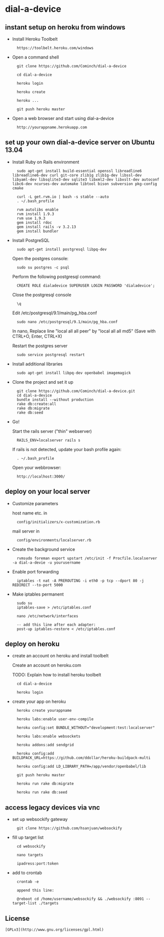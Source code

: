 dial-a-device
=============

## instant setup on heroku from windows

* Install Heroku Toolbelt

		https://toolbelt.heroku.com/windows
		
* Open a command shell
		
		git clone https://github.com/Cominch/dial-a-device
		
		cd dial-a-device
		
		heroku login

		heroku create
		
		heroku ...
		
		git push heroku master
		
* Open a web browser and start using dial-a-device

		http://yourappname.herokuapp.com



## set up your own dial-a-device server on Ubuntu 13.04


* Install Ruby on Rails environment

		sudo apt-get install build-essential openssl libreadline6 libreadline6-dev curl git-core zlib1g zlib1g-dev libssl-dev libyaml-dev libsqlite3-dev sqlite3 libxml2-dev libxslt-dev autoconf libc6-dev ncurses-dev automake libtool bison subversion pkg-config cmake

		curl -L get.rvm.io | bash -s stable --auto
		. ~/.bash_profile

		rvm autolibs enable
		rvm install 1.9.3
		rvm use 1.9.3
		gem install rdoc
		gem install rails -v 3.2.13
		gem install bundler

* Install PostgreSQL

		sudo apt-get install postgresql libpq-dev

	Open the postgres console:

		sudo su postgres -c psql

	Perform the following postgresql command:
		
		CREATE ROLE dialadevice SUPERUSER LOGIN PASSWORD 'dialadevice';
		
	Close the postgresql console
	
		\q

	Edit /etc/postgresql/9.1/main/pg_hba.conf
	
		sudo nano /etc/postgresql/9.1/main/pg_hba.conf
		
		
	In nano, Replace line "local 	all		all		peer"
	by "local 	all		all		md5" (Save with CTRL+O, Enter, CTRL+X)

	Restart the postgres server

		sudo service postgresql restart
		
* Install additional libraries
 
		sudo apt-get install libpq-dev openbabel imagemagick

* Clone the project and set it up

        git clone https://github.com/Cominch/dial-a-device.git
        cd dial-a-device
        bundle install --without production
        rake db:create:all
        rake db:migrate
        rake db:seed

* Go!

	Start the rails server ("thin" webserver)
		
		RAILS_ENV=localserver rails s

	If rails is not detected, update your bash profile again:

		. ~/.bash_profile
		
	Open your webbrowser:
	
		http://localhost:3000/
		
## deploy on your local server

* Customize parameters
	
	host name etc. in

		config/initializers/x-customization.rb

	mail server in
		
		config/environments/localserver.rb

* Create the background service

		rvmsudo foreman export upstart /etc/init -f Procfile.localserver -a dial-a-devie -u yourusername
		
* Enable port forwarding

		iptables -t nat -A PREROUTING -i eth0 -p tcp --dport 80 -j REDIRECT --to-port 5000

* Make iptables permanent

		sudo su
		iptables-save > /etc/iptables.conf
		
		nano /etc/network/interfaces
		
		-- add this line after each adapter:
		post-up iptables-restore < /etc/iptables.conf
		
## deploy on heroku

* create an account on heroku and install toolbelt

	Create an account on heroku.com
	
	TODO: Explain how to install heroku toolbelt
	
		cd dial-a-device

		heroku login

* create your app on heroku

		heroku create yourappname

		heroku labs:enable user-env-compile

		heroku config:set BUNDLE_WITHOUT="development:test:localserver"

		heroku labs:enable websockets 

		heroku addons:add sendgrid

		heroku config:add BUILDPACK_URL=https://github.com/ddollar/heroku-buildpack-multi

		heroku config:add LD_LIBRARY_PATH=/app/vendor/openbabel/lib

		git push heroku master

		heroku run rake db:migrate

		heroku run rake db:seed

## access legacy devices via vnc

* set up websockify gateway
	
		git clone https://github.com/hsanjuan/websockify


* fill up target list

		cd websockify

		nano targets

		ipadress:port:token

* add to crontab
	
		crontab -e

		append this line:
	
		@reboot cd /home/username/websockify && ./websockify :8091 --target-list ./targets

## License

	[GPLv3](http://www.gnu.org/licenses/gpl.html)

